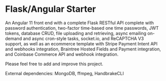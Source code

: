 # Flask/Angular Starter

An Angular 11 front end with a complete Flask RESTful API complete with password authentication, two-factor time-based one time passwords, JWT tokens, database CRUD, file uploading and retrieving, async emailing on-demand and async cron-style tasks, socket.io, and ReCAPTCHA V3 support, as well as an ecommerce template with Stripe Payment Intent API and webhooks integration, Braintree Hosted Fields and Payment integration, and Coinbase Commerce API and webhook integration.

Please feel free to add and improve this project.

External dependencies: MongoDB, ffmpeg, HandbrakeCLI